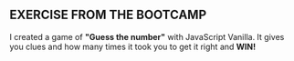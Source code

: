 ## EXERCISE FROM THE BOOTCAMP

I created a game of **"Guess the number"** with JavaScript Vanilla. It gives you clues and how many times it took you to get it right and **WIN!**
